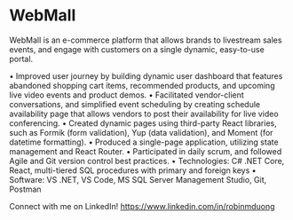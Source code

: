 # WebMall

WebMall is an e-commerce platform that allows brands to livestream sales events, and engage with customers on a single dynamic, easy-to-use portal.

•	Improved user journey by building dynamic user dashboard that features abandoned shopping cart items, recommended products, and upcoming live video events and product demos.
•	Facilitated vendor-client conversations, and simplified event scheduling by creating schedule availability page that allows vendors to post their availability for live video conferencing.
•	Created dynamic pages using third-party React libraries, such as Formik (form validation), Yup (data validation), and Moment (for datetime formatting).
•	Produced a single-page application, utilizing state management and React Router.
•	Participated in daily scrum, and followed Agile and Git version control best practices.
•	Technologies: C# .NET Core, React, multi-tiered SQL procedures with primary and foreign keys
•	Software: VS .NET, VS Code, MS SQL Server Management Studio, Git, Postman


Connect with me on LinkedIn!
https://www.linkedin.com/in/robinmduong

